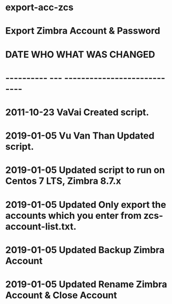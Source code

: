 # export-acc-zcs
# Export Zimbra Account &amp; Password
# DATE       WHO WHAT WAS CHANGED
# ---------- --- ----------------------------
# 2011-10-23 VaVai Created script.
# 2019-01-05 Vu Van Than Updated script.
# 2019-01-05 Updated script to run on Centos 7 LTS, Zimbra 8.7.x
# 2019-01-05 Updated Only export the accounts which you enter from zcs-account-list.txt.
# 2019-01-05 Updated Backup Zimbra Account
# 2019-01-05 Updated Rename Zimbra Account & Close Account
